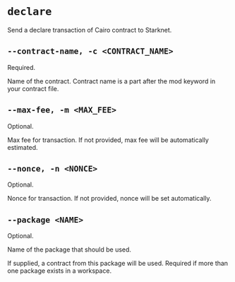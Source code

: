 # `declare`
Send a declare transaction of Cairo contract to Starknet.

## `--contract-name, -c <CONTRACT_NAME>`
Required.

Name of the contract. Contract name is a part after the mod keyword in your contract file.

## `--max-fee, -m <MAX_FEE>`
Optional.

Max fee for transaction. If not provided, max fee will be automatically estimated.

## `--nonce, -n <NONCE>`
Optional.

Nonce for transaction. If not provided, nonce will be set automatically.

## `--package <NAME>`
Optional.

Name of the package that should be used.

If supplied, a contract from this package will be used. Required if more than one package exists in a workspace.